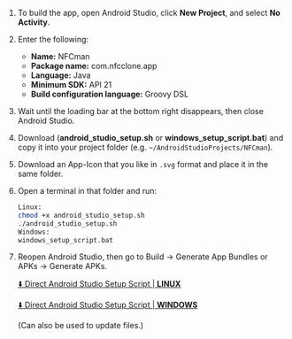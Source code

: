 1. To build the app, open Android Studio, click **New Project**, and select **No Activity**.

2. Enter the following:  
   - **Name:** NFCman  
   - **Package name:** com.nfcclone.app  
   - **Language:** Java  
   - **Minimum SDK:** API 21  
   - **Build configuration language:** Groovy DSL

3. Wait until the loading bar at the bottom right disappears, then close Android Studio.

4. Download (**android_studio_setup.sh** or **windows_setup_script.bat**) and copy it into your project folder (e.g. `~/AndroidStudioProjects/NFCman`).

5. Download an App-Icon that you like in `.svg` format and place it in the same folder.

6. Open a terminal in that folder and run:
   ```bash
   Linux:
   chmod +x android_studio_setup.sh
   ./android_studio_setup.sh
   Windows:
   windows_setup_script.bat

7. Reopen Android Studio, then go to Build → Generate App Bundles or APKs → Generate APKs.

	<a href="android_studio_setup.sh" download>⬇️ Direct Android Studio Setup Script | **LINUX**</a>
 
	<a href="windows_setup_script.bat" download>⬇️ Direct Android Studio Setup Script | **WINDOWS**</a>
 
   (Can also be used to update files.)
